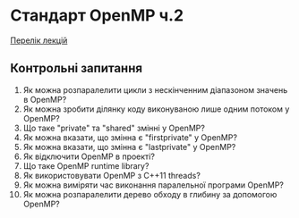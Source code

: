 # Стандарт OpenMP ч.2

[Перелік лекцій](README.md)

## 

## Контрольні запитання

1.   Як можна розпаралелити цикли з нескінченним діапазоном значень в OpenMP?
2.   Як можна зробити ділянку коду виконуваною лише одним потоком у OpenMP?
3.   Що таке "private" та "shared" змінні у OpenMP?
4.   Як можна вказати, що змінна є "firstprivate" у OpenMP?
5.   Як можна вказати, що змінна є "lastprivate" у OpenMP?
6.   Як відключити OpenMP в проекті?
7.   Що таке OpenMP runtime library?
8.   Як використовувати OpenMP з C++11 threads?
9.   Як можна виміряти час виконання паралельної програми OpenMP?
10.  Як можна розпаралелити дерево обходу в глибину за допомогою OpenMP?